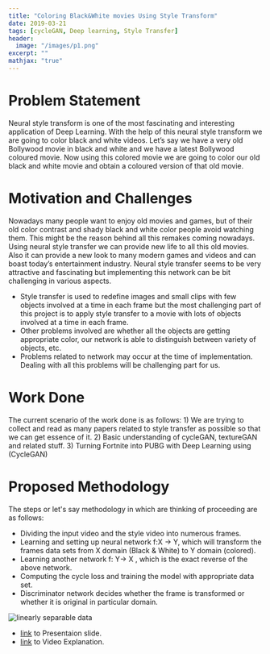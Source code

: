 ```yaml
---
title: "Coloring Black&White movies Using Style Transform"
date: 2019-03-21
tags: [cycleGAN, Deep learning, Style Transfer]
header:
  image: "/images/p1.png"
excerpt: ""
mathjax: "true"
---
```


# Problem Statement
Neural style transform is one of the most fascinating and interesting
application of Deep Learning.  With the help of this neural style transform
we are going to color black and white videos.
Let’s say we have a very old Bollywood movie in black and white and we
have a latest Bollywood coloured movie.  Now using this colored movie we
are going to color our old black and white movie and obtain a coloured
version of that old movie.

# Motivation and Challenges
Nowadays many people want to enjoy old movies and games, but of their
old color contrast and shady black and white color people avoid watching
them.  This might be the reason behind all this remakes coming nowadays.
Using neural style transfer we can provide new life to all this old movies.
Also it can provide a new look to many modern games and videos and can
boast today’s entertainment industry.
Neural style transfer seems to be very attractive and fascinating but
implementing this network can be bit challenging in various aspects.
* Style transfer is used to redefine images and small clips with few objects
involved at a time in each frame but the most challenging part of this
project is to apply style transfer to a movie with lots of objects involved at
a time in each frame.
* Other problems involved are whether all the objects are getting
appropriate color, our network is able to distinguish between variety of
objects, etc.
* Problems related to network may occur at the time of implementation.
Dealing with all this problems will be challenging part for us.

# Work Done
The current scenario of the work done is as follows:  1) We are trying to
collect and read as many papers related to style transfer as possible so
that we can get essence of it.  2) Basic understanding of cycleGAN,
textureGAN and related stuff.  3) Turning Fortnite into PUBG with Deep
Learning using (CycleGAN)

# Proposed Methodology
The steps or let's say methodology in which are thinking of proceeding are as follows:
* Dividing the input video and the style video into numerous frames.
* Learning and setting up neural network f:X -> Y,  which will transform the frames data sets from X domain (Black & White) to Y domain (colored).
* Learning another network f: Y-> X , which is the exact reverse of the above network.
* Computing the cycle loss and training the model with appropriate data set.
* Discriminator network decides whether the frame is transformed or whether it is original in particular domain.
<img src="{{ site.url }}{{ site.baseurl }}/images/p2.png" alt="linearly separable data">


+ [link](/images/DL_project01.pdf) to Presentaion slide.
+ [link](/images/Grp_16.mp4) to Video Explanation.

